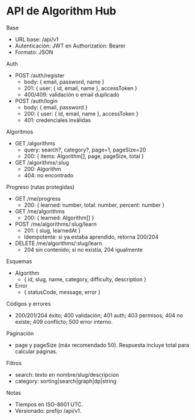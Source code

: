 # API de Algorithm Hub

Base
- URL base: /api/v1
- Autenticación: JWT en Authorization: Bearer <token>
- Formato: JSON

Auth
- POST /auth/register
  - body: { email, password, name }
  - 201: { user: { id, email, name }, accessToken }
  - 400/409: validación o email duplicado
- POST /auth/login
  - body: { email, password }
  - 200: { user: { id, email, name }, accessToken }
  - 401: credenciales inválidas

Algoritmos
- GET /algorithms
  - query: search?, category?, page=1, pageSize=20
  - 200: { items: Algorithm[], page, pageSize, total }
- GET /algorithms/:slug
  - 200: Algorithm
  - 404: no encontrado

Progreso (rutas protegidas)
- GET /me/progress
  - 200: { learned: number, total: number, percent: number }
- GET /me/algorithms
  - 200: { learned: Algorithm[] }
- POST /me/algorithms/:slug/learn
  - 201: { slug, learnedAt }
  - Idempotente: si ya estaba aprendido, retorna 200/204
- DELETE /me/algorithms/:slug/learn
  - 204 sin contenido; si no existía, 204 igualmente

Esquemas
- Algorithm
  - { id, slug, name, category, difficulty, description }
- Error
  - { statusCode, message, error }

Códigos y errores
- 200/201/204 éxito; 400 validación; 401 auth; 403 permisos; 404 no existe; 409 conflicto; 500 error interno.

Paginación
- page y pageSize (máx recomendado 50). Respuesta incluye total para calcular páginas.

Filtros
- search: texto en nombre/slug/descripcion
- category: sorting|search|graph|dp|string

Notas
- Tiempos en ISO-8601 UTC.
- Versionado: prefijo /api/v1.

